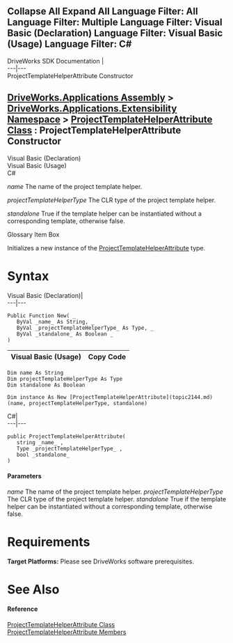 Collapse All Expand All Language Filter: All  Language Filter: Multiple  Language Filter: Visual Basic (Declaration) Language Filter: Visual Basic (Usage) Language Filter: C#  
---  
DriveWorks SDK Documentation  |   
---|---  
ProjectTemplateHelperAttribute Constructor   
  
[DriveWorks.Applications Assembly](topic13.md) > [DriveWorks.Applications.Extensibility Namespace](topic1995.md) > [ProjectTemplateHelperAttribute Class](topic2144.md) : ProjectTemplateHelperAttribute Constructor  
---  
  
Visual Basic (Declaration)    
Visual Basic (Usage)    
C# 

_name_
    The name of the project template helper.

_projectTemplateHelperType_
    The CLR type of the project template helper.

_standalone_
    True if the template helper can be instantiated without a corresponding template, otherwise false.

Glossary Item Box

Initializes a new instance of the [ProjectTemplateHelperAttribute](topic2144.md) type. 

# Syntax

Visual Basic (Declaration)|   
---|---  
      
    
    Public Function New( _
       ByVal _name_ As String, _
       ByVal _projectTemplateHelperType_ As Type, _
       ByVal _standalone_ As Boolean _
    )  
  
Visual Basic (Usage)| Copy Code  
---|---  
      
    
    Dim name As String
    Dim projectTemplateHelperType As Type
    Dim standalone As Boolean
     
    Dim instance As New [ProjectTemplateHelperAttribute](topic2144.md)(name, projectTemplateHelperType, standalone)  
  
C#|   
---|---  
      
    
    public ProjectTemplateHelperAttribute( 
       string _name_ ,
       Type _projectTemplateHelperType_ ,
       bool _standalone_
    )  
  
#### Parameters

 _name_
    The name of the project template helper.
_projectTemplateHelperType_
    The CLR type of the project template helper.
_standalone_
    True if the template helper can be instantiated without a corresponding template, otherwise false.

# Requirements

**Target Platforms:** Please see DriveWorks software prerequisites.

# See Also

#### Reference

[ProjectTemplateHelperAttribute Class](topic2144.md)   
[ProjectTemplateHelperAttribute Members](topic2145.md)


